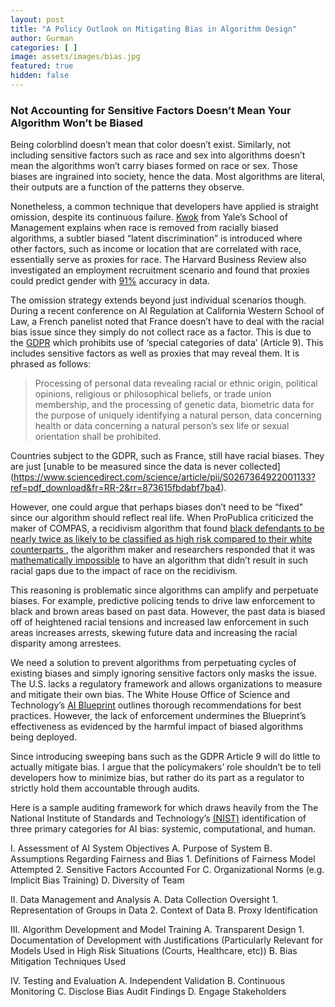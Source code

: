 ```yaml
---
layout: post
title: "A Policy Outlook on Mitigating Bias in Algorithm Design"
author: Gurman
categories: [ ]
image: assets/images/bias.jpg
featured: true 
hidden: false
---
```


### Not Accounting for Sensitive Factors Doesn’t Mean Your Algorithm Won’t be Biased

Being colorblind doesn’t mean that color doesn’t exist. Similarly, not including sensitive factors such as race and sex into algorithms doesn’t mean the algorithms won’t carry biases formed on race or sex. Those biases are ingrained into society, hence the data. Most algorithms are literal, their outputs are a function of the patterns they observe. 

Nonetheless, a common technique that developers have applied is straight omission, despite its continuous failure. [Kwok](https://insights.som.yale.edu/insights/can-bias-be-eliminated-from-algorithms) from Yale’s School of Management explains when race is removed from racially biased algorithms, a subtler biased “latent discrimination” is introduced where other factors, such as income or location that are correlated with race, essentially serve as proxies for race. The Harvard Business Review also investigated an employment recruitment scenario and found that proxies could predict gender with [91%](https://hbr.org/2023/03/removing-demographic-data-can-make-ai-discrimination-worse) accuracy in data. 

The omission strategy extends beyond just individual scenarios though. During a recent conference on AI Regulation at California Western School of Law, a French panelist noted that France doesn’t have to deal with the racial bias issue since they simply do not collect race as a factor. This is due to the [GDPR](https://gdpr-info.eu/) which prohibits use of ‘special categories of data’ (Article 9). This includes sensitive factors as well as proxies that may reveal them. It is phrased as follows: 

> Processing of personal data revealing racial or ethnic origin, political opinions, religious or philosophical beliefs, or trade union membership, and the processing of genetic data, biometric data for the purpose of uniquely identifying a natural person, data concerning health or data concerning a natural person’s sex life or sexual orientation shall be prohibited.

Countries subject to the GDPR, such as France, still have racial biases. They are just [unable to be measured since the data is never collected] (https://www.sciencedirect.com/science/article/pii/S0267364922001133?ref=pdf_download&fr=RR-2&rr=873615fbdabf7ba4).

However, one could argue that perhaps biases don’t need to be “fixed” since our algorithm should reflect real life. When ProPublica criticized the maker of COMPAS, a recidivism algorithm that found [black defendants to be nearly twice as likely to be classified as high risk compared to their white counterparts ](https://www.propublica.org/article/how-we-analyzed-the-compas-recidivism-algorithm), the algorithm maker and researchers responded that it was [mathematically impossible](https://www.propublica.org/article/bias-in-criminal-risk-scores-is-mathematically-inevitable-researchers-say) to have an algorithm that didn’t result in such racial gaps due to the impact of race on the recidivism. 

This reasoning is problematic since algorithms can amplify and perpetuate biases. For example, predictive policing tends to drive law enforcement to black and brown areas based on past data. However, the past data is biased off of heightened racial tensions and increased law enforcement in such areas increases arrests, skewing future data and increasing the racial disparity among arrestees. 

We need a solution to prevent algorithms from perpetuating cycles of existing biases and simply ignoring sensitive factors only masks the issue. The U.S. lacks a regulatory framework and allows organizations to measure and mitigate their own bias. The White House Office of Science and Technology’s [AI Blueprint](https://www.whitehouse.gov/ostp/ai-bill-of-rights/) outlines thorough recommendations for best practices. However, the lack of enforcement undermines the Blueprint’s effectiveness as evidenced by the harmful impact of biased algorithms being deployed. 

Since introducing sweeping bans such as the GDPR Article 9 will do little to actually mitigate bias. I argue that the policymakers’ role shouldn’t be to tell developers how to minimize bias, but rather do its part as a regulator to strictly hold them accountable through audits. 

Here is a sample auditing framework for which draws heavily from the The National Institute of Standards and Technology’s [(NIST)](https://nvlpubs.nist.gov/nistpubs/SpecialPublications/NIST.SP.1270.pdf) identification of three primary categories for AI bias: systemic, computational, and human. 

I. Assessment of AI System Objectives
   A. Purpose of System
   B. Assumptions Regarding Fairness and Bias
      1. Definitions of Fairness Model Attempted
      2. Sensitive Factors Accounted For
   C. Organizational Norms (e.g. Implicit Bias Training)
   D. Diversity of Team

II. Data Management and Analysis
   A. Data Collection Oversight
      1. Representation of Groups in Data
      2. Context of Data
   B. Proxy Identification

III. Algorithm Development and Model Training
   A. Transparent Design
      1. Documentation of Development with Justifications (Particularly Relevant for Models Used in High Risk Situations (Courts, Healthcare, etc))
   B. Bias Mitigation Techniques Used

IV. Testing and Evaluation
   A. Independent Validation
   B. Continuous Monitoring
   C. Disclose Bias Audit Findings
   D. Engage Stakeholders


